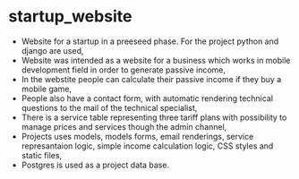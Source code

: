 # startup_website
- Website for a startup in a preeseed phase. For the project python and django are used,
- Website was intended as a website for a business which works in mobile development field in order to generate passive income,
- In the webstite people can calculate their passive income if they buy a mobile game,
- People also have a contact form, with automatic rendering technical questions to the mail of the technical specialist,
- There is a service table representing three tariff plans with possibility to manage prices and services though the admin channel,
- Projects uses models, models forms, email renderings, service represantaion logic, simple income calculation logic, CSS styles and static files,
- Postgres is used as a project data base. 
